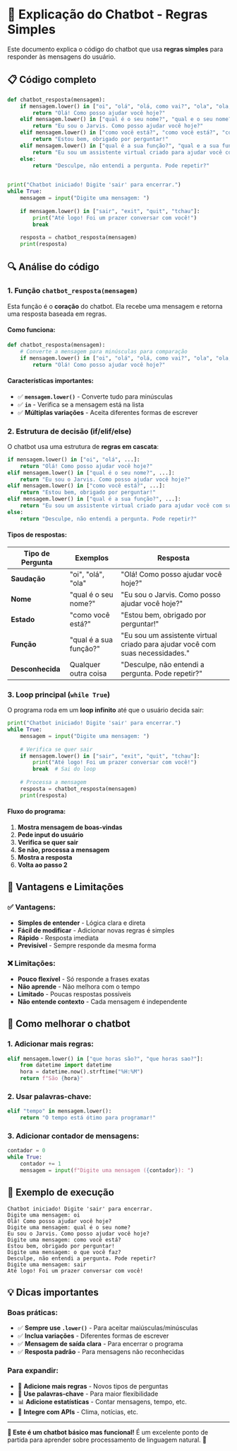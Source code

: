 # 🤖 Explicação do Chatbot - Regras Simples

Este documento explica o código do chatbot que usa **regras simples** para responder às mensagens do usuário.

## 📋 Código completo

```python
def chatbot_resposta(mensagem):
    if mensagem.lower() in ["oi", "olá", "olá, como vai?", "ola", "ola, como vai?"]:
        return "Olá! Como posso ajudar você hoje?"
    elif mensagem.lower() in ["qual é o seu nome?", "qual e o seu nome?", "qual é o seu nome", "qual e o seu nome"]:
        return "Eu sou o Jarvis. Como posso ajudar você hoje?"
    elif mensagem.lower() in ["como você está?", "como você está?", "como você está?", "como você está?"]:
        return "Estou bem, obrigado por perguntar!"
    elif mensagem.lower() in ["qual é a sua função?", "qual e a sua função?", "qual é a sua função", "qual e a sua função"]:
        return "Eu sou um assistente virtual criado para ajudar você com suas necessidades."
    else:
        return "Desculpe, não entendi a pergunta. Pode repetir?"
    

print("Chatbot iniciado! Digite 'sair' para encerrar.")
while True:
    mensagem = input("Digite uma mensagem: ")
    
    if mensagem.lower() in ["sair", "exit", "quit", "tchau"]:
        print("Até logo! Foi um prazer conversar com você!")
        break
    
    resposta = chatbot_resposta(mensagem)
    print(resposta)
```

## 🔍 Análise do código

### 1. **Função `chatbot_resposta(mensagem)`**

Esta função é o **coração** do chatbot. Ela recebe uma mensagem e retorna uma resposta baseada em regras.

#### **Como funciona:**
```python
def chatbot_resposta(mensagem):
    # Converte a mensagem para minúsculas para comparação
    if mensagem.lower() in ["oi", "olá", "olá, como vai?", "ola", "ola, como vai?"]:
        return "Olá! Como posso ajudar você hoje?"
```

#### **Características importantes:**
- ✅ **`mensagem.lower()`** - Converte tudo para minúsculas
- ✅ **`in`** - Verifica se a mensagem está na lista
- ✅ **Múltiplas variações** - Aceita diferentes formas de escrever

### 2. **Estrutura de decisão (if/elif/else)**

O chatbot usa uma estrutura de **regras em cascata**:

```python
if mensagem.lower() in ["oi", "olá", ...]:
    return "Olá! Como posso ajudar você hoje?"
elif mensagem.lower() in ["qual é o seu nome?", ...]:
    return "Eu sou o Jarvis. Como posso ajudar você hoje?"
elif mensagem.lower() in ["como você está?", ...]:
    return "Estou bem, obrigado por perguntar!"
elif mensagem.lower() in ["qual é a sua função?", ...]:
    return "Eu sou um assistente virtual criado para ajudar você com suas necessidades."
else:
    return "Desculpe, não entendi a pergunta. Pode repetir?"
```

#### **Tipos de respostas:**

| Tipo de Pergunta | Exemplos | Resposta |
|------------------|----------|----------|
| **Saudação** | "oi", "olá", "ola" | "Olá! Como posso ajudar você hoje?" |
| **Nome** | "qual é o seu nome?" | "Eu sou o Jarvis. Como posso ajudar você hoje?" |
| **Estado** | "como você está?" | "Estou bem, obrigado por perguntar!" |
| **Função** | "qual é a sua função?" | "Eu sou um assistente virtual criado para ajudar você com suas necessidades." |
| **Desconhecida** | Qualquer outra coisa | "Desculpe, não entendi a pergunta. Pode repetir?" |

### 3. **Loop principal (`while True`)**

O programa roda em um **loop infinito** até que o usuário decida sair:

```python
print("Chatbot iniciado! Digite 'sair' para encerrar.")
while True:
    mensagem = input("Digite uma mensagem: ")
    
    # Verifica se quer sair
    if mensagem.lower() in ["sair", "exit", "quit", "tchau"]:
        print("Até logo! Foi um prazer conversar com você!")
        break  # Sai do loop
    
    # Processa a mensagem
    resposta = chatbot_resposta(mensagem)
    print(resposta)
```

#### **Fluxo do programa:**
1. **Mostra mensagem de boas-vindas**
2. **Pede input do usuário**
3. **Verifica se quer sair**
4. **Se não, processa a mensagem**
5. **Mostra a resposta**
6. **Volta ao passo 2**

## 🎯 Vantagens e Limitações

### ✅ **Vantagens:**
- **Simples de entender** - Lógica clara e direta
- **Fácil de modificar** - Adicionar novas regras é simples
- **Rápido** - Resposta imediata
- **Previsível** - Sempre responde da mesma forma

### ❌ **Limitações:**
- **Pouco flexível** - Só responde a frases exatas
- **Não aprende** - Não melhora com o tempo
- **Limitado** - Poucas respostas possíveis
- **Não entende contexto** - Cada mensagem é independente

## 🔧 Como melhorar o chatbot

### 1. **Adicionar mais regras:**
```python
elif mensagem.lower() in ["que horas são?", "que horas sao?"]:
    from datetime import datetime
    hora = datetime.now().strftime("%H:%M")
    return f"São {hora}"
```

### 2. **Usar palavras-chave:**
```python
elif "tempo" in mensagem.lower():
    return "O tempo está ótimo para programar!"
```

### 3. **Adicionar contador de mensagens:**
```python
contador = 0
while True:
    contador += 1
    mensagem = input(f"Digite uma mensagem ({contador}): ")
```

## 🚀 Exemplo de execução

```
Chatbot iniciado! Digite 'sair' para encerrar.
Digite uma mensagem: oi
Olá! Como posso ajudar você hoje?
Digite uma mensagem: qual é o seu nome?
Eu sou o Jarvis. Como posso ajudar você hoje?
Digite uma mensagem: como você está?
Estou bem, obrigado por perguntar!
Digite uma mensagem: o que você faz?
Desculpe, não entendi a pergunta. Pode repetir?
Digite uma mensagem: sair
Até logo! Foi um prazer conversar com você!
```

## 💡 Dicas importantes

### **Boas práticas:**
- ✅ **Sempre use `.lower()`** - Para aceitar maiúsculas/minúsculas
- ✅ **Inclua variações** - Diferentes formas de escrever
- ✅ **Mensagem de saída clara** - Para encerrar o programa
- ✅ **Resposta padrão** - Para mensagens não reconhecidas

### **Para expandir:**
- 📝 **Adicione mais regras** - Novos tipos de perguntas
- 🎯 **Use palavras-chave** - Para maior flexibilidade
- 📊 **Adicione estatísticas** - Contar mensagens, tempo, etc.
- 🧠 **Integre com APIs** - Clima, notícias, etc.

---

**🤖 Este é um chatbot básico mas funcional!** É um excelente ponto de partida para aprender sobre processamento de linguagem natural. 🚀 